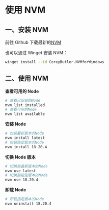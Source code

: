 # 使用 NVM

## 一、安装 NVM

前往 Github 下载最新的[NVM](https://github.com/coreybutler/nvm-windows)

也可以通过 Winget 安装 NVM：

```sh
winget install --id CoreyButler.NVMforWindows
```

## 二、使用 NVM

**查看可用的 Node**

```sh
# 查看已安装的Node
nvm list installed
# 查看可用的Node
nvm list available
```

**安装 Node**

```sh
# 安装最新版本的Node
nvm install latest
# 安装指定版本的Node
nvm install 18.20.4
```

**切换 Node 版本**

```sh
# 切换到最新版本的Node
nvm use latest
# 切换到指定版本的Node
nvm use 18.20.4
```

**卸载 Node**

```sh
# 卸载指定版本的Node
nvm uninstall 18.20.4
```

